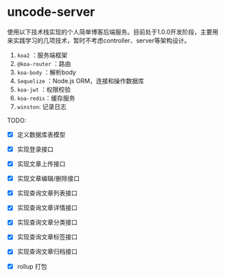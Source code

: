 
# uncode-server
使用以下技术栈实现的个人简单博客后端服务。目前处于1.0.0开发阶段，主要用来实践学习的几项技术，暂时不考虑controller、server等架构设计。

1. `koa2` ：服务端框架
2. `@koa-router` ：路由
3. `koa-body` ：解析body
4. `Sequelize` ：Node.js ORM，连接和操作数据库
5. `koa-jwt` ：权限校验
6. `koa-redis`：缓存服务
6. `winston`: 记录日志

TODO:  
- [x]  定义数据库表模型
- [x]  实现登录接口
- [x]  实现文章上传接口  
- [x]  实现文章编辑/删除接口  
- [x]  实现查询文章列表接口  
- [x]  实现查询文章详情接口  
- [x]  实现查询文章分类接口  
- [x]  实现查询文章标签接口  
- [x]  实现查询文章归档接口
- [x]  rollup 打包


